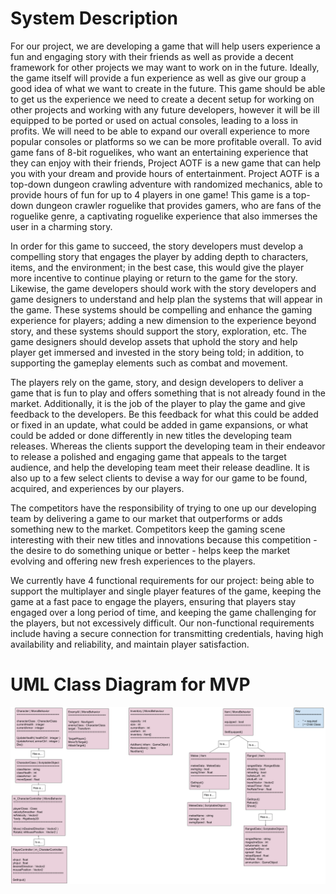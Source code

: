 # System Description
For our project, we are developing a game that will help users experience a fun and engaging story with their friends as well as provide a decent framework for other projects we may want to work on in the future. Ideally, the game itself will provide a fun experience as well as give our group a good idea of what we want to create in the future. This game should be able to get us the experience we need to create a decent setup for working on other projects and working with any future developers, however it will be ill equipped to be ported or used on actual consoles, leading to a loss in profits. We will need to be able to expand our overall experience to more popular consoles or platforms so we can be more profitable overall. To avid game fans of 8-bit roguelikes, who want an entertaining experience that they can enjoy with their friends, Project AOTF is a new game that can help you with your dream and provide hours of entertainment. Project AOTF is a top-down dungeon crawling adventure with randomized mechanics, able to provide hours of fun for up to 4 players in one game! This game is a top-down dungeon crawler roguelike that provides gamers, who are fans of the roguelike genre, a captivating roguelike experience that also immerses the user in a charming story. 

In order for this game to succeed, the story developers must develop a compelling story that engages the player by adding depth to characters, items, and the environment; in the best case, this would give the player more incentive to continue playing or return to the game for the story. Likewise, the game developers should work with the story developers and game designers to understand and help plan the systems that will appear in the game. These systems should be compelling and enhance the gaming experience for players; adding a new dimension to the experience beyond story, and these systems should support the story, exploration, etc. The game designers should develop assets that uphold the story and help player get immersed and invested in the story being told; in addition, to supporting the gameplay elements such as combat and movement. 

The players rely on the game, story, and design developers to deliver a game that is fun to play and offers something that is not already found in the market. Additionally, it is the job of the player to play the game and give feedback to the developers. Be this feedback for what this could be added or fixed in an update, what could be added in game expansions, or what could be added or done differently in new titles the developing team releases. Whereas the clients support the developing team in their endeavor to release a polished and engaging game that appeals to the target audience, and help the developing team meet their release deadline. It is also up to a few select clients to devise a way for our game to be found, acquired, and experiences by our players.

The competitors have the responsibility of trying to one up our developing team by delivering a game to our market that outperforms or adds something new to the market. Competitors keep the gaming scene interesting with their new titles and innovations because this competition - the desire to do something unique or better - helps keep the market evolving and offering new fresh experiences to the players.

We currently have 4 functional requirements for our project: being able to support the multiplayer and single player features of the game, keeping the game at a fast pace to engage the players, ensuring that players stay engaged over a long period of time, and keeping the game challenging for the players, but not excessively difficult. Our non-functional requirements include having a secure connection for transmitting credentials, having high availability and reliability, and maintain player satisfaction.

# UML Class Diagram for MVP
![This is the UML class diagram.](D3_ClassDiagram/UML_Class_Diagram_for_AOTF.png)
